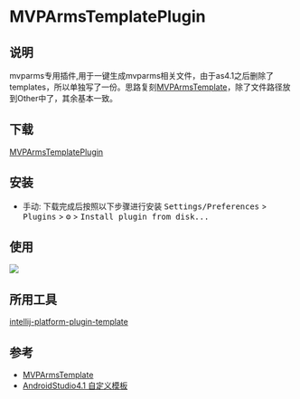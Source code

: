 # MVPArmsTemplatePlugin
## 说明
<!-- Plugin description -->
mvparms专用插件,用于一键生成mvparms相关文件，由于as4.1之后删除了templates，所以单独写了一份。思路复刻[MVPArmsTemplate](https://github.com/JessYanCoding/MVPArmsTemplate)，除了文件路径放到Other中了，其余基本一致。
<!-- Plugin description end -->

## 下载
[MVPArmsTemplatePlugin](https://github.com/nifengxiao/MVPArmsTemplePlugin/raw/master/plugins/MVPArmsTemplatePlugin-1.0.0.jar)

## 安装
- 手动:
  下载完成后按照以下步骤进行安装
  <kbd>Settings/Preferences</kbd> > <kbd>Plugins</kbd> > <kbd>⚙️</kbd> > <kbd>Install plugin from disk...</kbd>

## 使用
![](https://github.com/nifengxiao/MVPArmsTemplePlugin/blob/master/pic/mvparms%E4%BD%BF%E7%94%A8%E8%AF%B4%E6%98%8E.png)

## 所用工具
[intellij-platform-plugin-template](https://github.com/JetBrains/intellij-platform-plugin-template)

## 参考
- [MVPArmsTemplate](https://github.com/JessYanCoding/MVPArmsTemplate)
- [AndroidStudio4.1 自定义模板](https://www.bigademo.com/2021/01/20/AndroidStudio%204.1%E8%87%AA%E5%AE%9A%E4%B9%89%E6%A8%A1/index.html)
